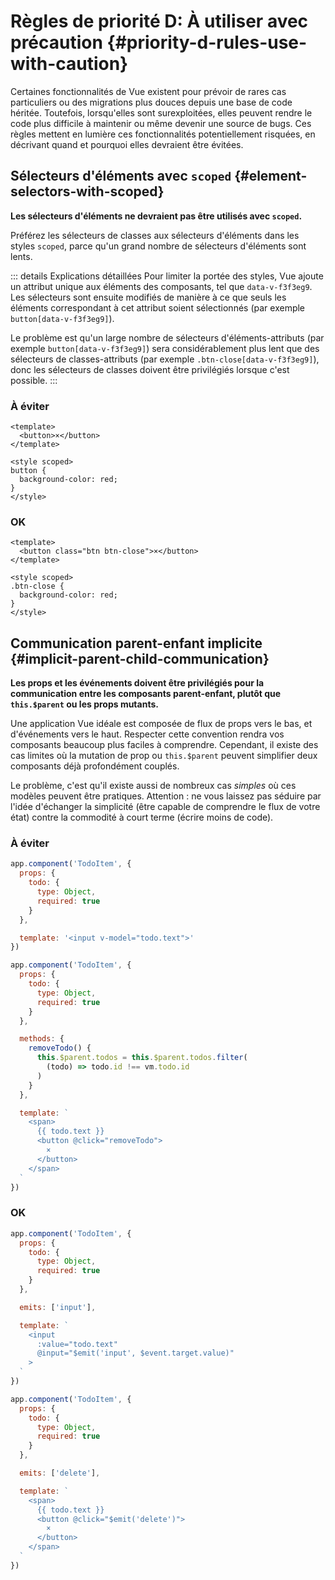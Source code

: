 # Règles de priorité D: À utiliser avec précaution {#priority-d-rules-use-with-caution}

Certaines fonctionnalités de Vue existent pour prévoir de rares cas particuliers ou des migrations plus douces depuis une base de code héritée. Toutefois, lorsqu'elles sont surexploitées, elles peuvent rendre le code plus difficile à maintenir ou même devenir une source de bugs. Ces règles mettent en lumière ces fonctionnalités potentiellement risquées, en décrivant quand et pourquoi elles devraient être évitées.

## Sélecteurs d'éléments avec `scoped` {#element-selectors-with-scoped}

**Les sélecteurs d'éléments ne devraient pas être utilisés avec `scoped`.**

Préférez les sélecteurs de classes aux sélecteurs d'éléments dans les styles `scoped`, parce qu'un grand nombre de sélecteurs d'éléments sont lents.

::: details Explications détaillées
Pour limiter la portée des styles, Vue ajoute un attribut unique aux éléments des composants, tel que `data-v-f3f3eg9`. Les sélecteurs sont ensuite modifiés de manière à ce que seuls les éléments correspondant à cet attribut soient sélectionnés (par exemple `button[data-v-f3f3eg9]`).

Le problème est qu'un large nombre de sélecteurs d'éléments-attributs (par exemple `button[data-v-f3f3eg9]`) sera considérablement plus lent que des sélecteurs de classes-attributs (par exemple `.btn-close[data-v-f3f3eg9]`), donc les sélecteurs de classes doivent être privilégiés lorsque c'est possible.
:::

<div class="style-example style-example-bad">
<h3>À éviter</h3>

```vue-html
<template>
  <button>×</button>
</template>

<style scoped>
button {
  background-color: red;
}
</style>
```

</div>

<div class="style-example style-example-good">
<h3>OK</h3>

```vue-html
<template>
  <button class="btn btn-close">×</button>
</template>

<style scoped>
.btn-close {
  background-color: red;
}
</style>
```

</div>

## Communication parent-enfant implicite {#implicit-parent-child-communication}

**Les props et les événements doivent être privilégiés pour la communication entre les composants parent-enfant, plutôt que `this.$parent` ou les props mutants.**

Une application Vue idéale est composée de flux de props vers le bas, et d'événements vers le haut. Respecter cette convention rendra vos composants beaucoup plus faciles à comprendre. Cependant, il existe des cas limites où la mutation de prop ou `this.$parent` peuvent simplifier deux composants déjà profondément couplés.

Le problème, c'est qu'il existe aussi de nombreux cas _simples_ où ces modèles peuvent être pratiques. Attention : ne vous laissez pas séduire par l'idée d'échanger la simplicité (être capable de comprendre le flux de votre état) contre la commodité à court terme (écrire moins de code).

<div class="style-example style-example-bad">
<h3>À éviter</h3>

```js
app.component('TodoItem', {
  props: {
    todo: {
      type: Object,
      required: true
    }
  },

  template: '<input v-model="todo.text">'
})
```

```js
app.component('TodoItem', {
  props: {
    todo: {
      type: Object,
      required: true
    }
  },

  methods: {
    removeTodo() {
      this.$parent.todos = this.$parent.todos.filter(
        (todo) => todo.id !== vm.todo.id
      )
    }
  },

  template: `
    <span>
      {{ todo.text }}
      <button @click="removeTodo">
        ×
      </button>
    </span>
  `
})
```

</div>

<div class="style-example style-example-good">
<h3>OK</h3>

```js
app.component('TodoItem', {
  props: {
    todo: {
      type: Object,
      required: true
    }
  },

  emits: ['input'],

  template: `
    <input
      :value="todo.text"
      @input="$emit('input', $event.target.value)"
    >
  `
})
```

```js
app.component('TodoItem', {
  props: {
    todo: {
      type: Object,
      required: true
    }
  },

  emits: ['delete'],

  template: `
    <span>
      {{ todo.text }}
      <button @click="$emit('delete')">
        ×
      </button>
    </span>
  `
})
```

</div>

